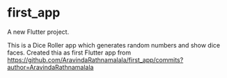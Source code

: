 # first_app

A new Flutter project.

This is a Dice Roller app which generates random numbers and show dice  faces. Created thia as first Flutter app from https://github.com/AravindaRathnamalala/first_app/commits?author=AravindaRathnamalala
